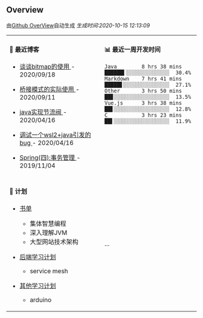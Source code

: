 
## Overview

由[Github OverView](https://github.com/0xcaffebabe/0xcaffebabe)自动生成 _生成时间:2020-10-15 12:13:09_

<table>

<tr>
<td valign="top" width="50%">

#### 📖 最近博客


* <a href="https://ismy.wang/%E7%AE%97%E6%B3%95/2020/09/18/%E8%B0%88%E8%B0%88bitmap%E7%9A%84%E4%BD%BF%E7%94%A8.html" target="_blank"> 谈谈bitmap的使用 </a> - 2020/09/18 

    
* <a href="https://ismy.wang/%E8%AE%BE%E8%AE%A1%E6%A8%A1%E5%BC%8F/2020/09/11/%E6%A1%A5%E6%8E%A5%E6%A8%A1%E5%BC%8F%E7%9A%84%E5%AE%9E%E9%99%85%E4%BD%BF%E7%94%A8.html" target="_blank"> 桥接模式的实际使用 </a> - 2020/09/11 

    
* <a href="https://ismy.wang/java/2020/04/16/JAVA%E5%AE%9E%E7%8E%B0%E8%8A%82%E6%B5%81%E9%98%80.html" target="_blank"> java实现节流阀 </a> - 2020/04/16 

    
* <a href="https://ismy.wang/%E6%97%A5%E5%B8%B8/2020/04/16/%E8%B0%83%E8%AF%95%E4%B8%80%E4%B8%AAwsl2+java%E5%BC%95%E5%8F%91%E7%9A%84bug.html" target="_blank"> 调试一个wsl2+java引发的bug </a> - 2020/04/16 

    
* <a href="https://ismy.wang/spring/2019/11/04/Spring-%E5%9B%9B-%E4%BA%8B%E5%8A%A1%E7%AE%A1%E7%90%86.html" target="_blank"> Spring(四):事务管理 </a> - 2019/11/04 

        

</td>

<td valign="top" width="50%">

#### 📊 最近一周开发时间

```
Java        8 hrs 38 mins  ██████▍░░░░░░░░░░░░░░  30.4%
Markdown    7 hrs 41 mins  █████▋░░░░░░░░░░░░░░░  27.1%
Other       3 hrs 50 mins  ██▊░░░░░░░░░░░░░░░░░░  13.5%
Vue.js      3 hrs 38 mins  ██▋░░░░░░░░░░░░░░░░░░  12.8%
C           3 hrs 23 mins  ██▌░░░░░░░░░░░░░░░░░░  11.9%
```

</td>

</tr>

<tr>

<td valign="top" width="50%">

#### 📝 计划

- [书单](https://github.com/users/0xcaffebabe/projects/4)
  - 集体智慧编程
  - 深入理解JVM
  - 大型网站技术架构


- [后端学习计划](https://github.com/users/0xcaffebabe/projects/1)
  - service mesh


- [其他学习计划](https://github.com/users/0xcaffebabe/projects/3)
  - arduino


<td>
...
</td>

</tr>

</table>
